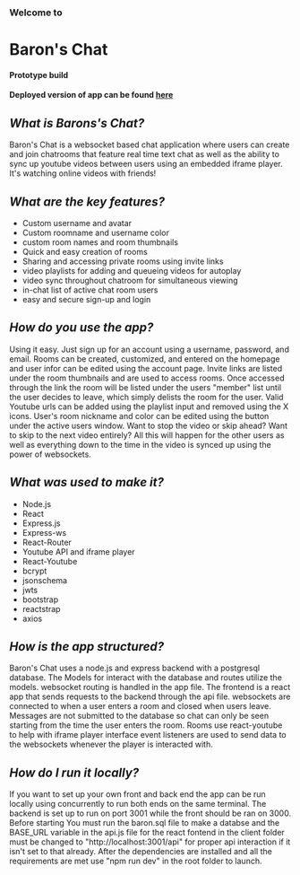 ### Welcome to
# Baron's Chat
#### Prototype build

**Deployed version of app can be found [here](https://baronschat.herokuapp.com/)**

## *What is Barons's Chat?*

Baron's Chat is a websocket based chat application where users can create and join chatrooms that feature real time text chat as well as the ability to sync up youtube videos between users using an embedded iframe player. It's watching online videos with friends!

## *What are the key features?*

- Custom username and avatar
- Custom roomname and username color
- custom room names and room thumbnails
- Quick and easy creation of rooms
- Sharing and accessing private rooms using invite links
- video playlists for adding and queueing videos for autoplay
- video sync throughout chatroom for simultaneous viewing
- in-chat list of active chat room users
- easy and secure sign-up and login

## *How do you use the app?*

Using it easy. Just sign up for an account using a username, password, and email. Rooms can be created, customized, and entered on the homepage and user infor can be edited using the account page. Invite links are listed under the room thumbnails and are used to access rooms. Once accessed through the link the room will be listed under the users "member" list until the user decides to leave, which simply delists the room for the user. Valid Youtube urls can be added using the playlist input and removed using the X icons. User's room nickname and color can be edited using the button under the active users window. Want to stop the video or skip ahead? Want to skip to the next video entirely? All this will happen for the other users as well as everything down to the time in the video is synced up using the power of websockets.

## *What was used to make it?*

- Node.js
- React
- Express.js
- Express-ws
- React-Router
- Youtube API and iframe player
- React-Youtube
- bcrypt
- jsonschema
- jwts
- bootstrap
- reactstrap
- axios

## *How is the app structured?*

Baron's Chat uses a node.js and express backend with a postgresql database. The Models for interact with the database and routes utilize the models. websocket routing is handled in the app file. The frontend is a react app that sends requests to the backend through the api file. websockets are connected to when a user enters a room and closed when users leave. Messages are not submitted to the database so chat can only be seen starting from the time the user enters the room. Rooms use react-youtube to help with iframe player interface event listeners are used to send data to the websockets whenever the player is interacted with.

## *How do I run it locally?*

If you want to set up your own front and back end the app can be run locally using concurrently to run both ends on the same terminal. The backend is set up to run on port 3001 while the front should be ran on 3000. Before starting You must run the baron.sql file to make a databse and the BASE_URL variable in the api.js file for the react fontend in the client folder must be changed to "http://localhost:3001/api" for proper api interaction if it isn't set to that already. After the dependencies are installed and all the requirements are met use "npm run dev" in the root folder to launch.